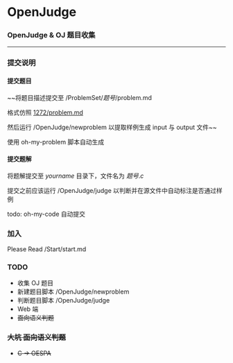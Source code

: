 # OpenJudge
### OpenJudge & OJ 题目收集
---
### 提交说明

#### 提交题目
~~将题目描述提交至  /ProblemSet/*题号*/problem.md

格式仿照 [1272/problem.md](https://github.com/Si-Huan/OpenJudge/blob/master/ProblemSet/1272/problem.md)

然后运行 /OpenJudge/newproblem 以提取样例生成 input 与 output 文件~~

使用 oh-my-problem 脚本自动生成

#### 提交题解
将题解提交至 *yourname* 目录下，文件名为 *题号*.*c*

提交之前应该运行 /OpenJudge/judge 以判断并在源文件中自动标注是否通过样例

todo: oh-my-code 自动提交 

### 加入
Please Read /Start/start.md

### TODO
+ 收集 OJ 题目
+ 新建题目脚本 /OpenJudge/newproblem
+ 判断题目脚本 /OpenJudge/judge
+ Web 端
+ ~~面向语义判题~~

### ~~大坑 面向语义判题~~
+ ~~C -> OESPA~~
